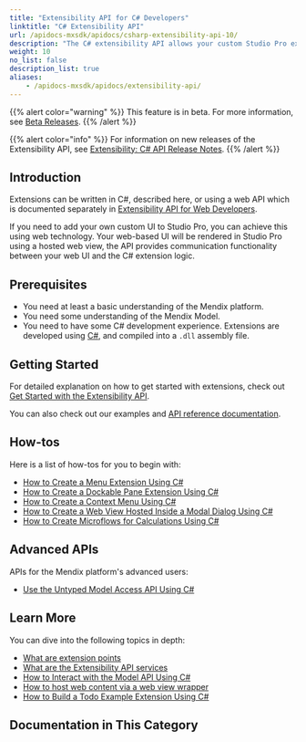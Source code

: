 ```yaml
---
title: "Extensibility API for C# Developers"
linktitle: "C# Extensibility API"
url: /apidocs-mxsdk/apidocs/csharp-extensibility-api-10/
description: "The C# extensibility API allows your custom Studio Pro extensions developed in C# to interact with some internal services of Studio Pro."
weight: 10
no_list: false
description_list: true
aliases:
    - /apidocs-mxsdk/apidocs/extensibility-api/
---
```


{{% alert color="warning" %}}
This feature is in beta. For more information, see [Beta Releases](/releasenotes/beta-features/).
{{% /alert %}}

{{% alert color="info" %}}
For information on new releases of the Extensibility API, see [Extensibility: C# API Release Notes](/releasenotes/studio-pro/csharp-extensibility-api/).
{{% /alert %}}

## Introduction

Extensions can be written in C#, described here, or using a web API which is documented separately in [Extensibility API for Web Developers](/apidocs-mxsdk/apidocs/web-extensibility-api-10/).

If you need to add your own custom UI to Studio Pro, you can achieve this using web technology. Your web-based UI will be rendered in Studio Pro using a hosted web view, the API provides communication functionality between your web UI and the C# extension logic.

## Prerequisites

* You need at least a basic understanding of the Mendix platform.
* You need some understanding of the Mendix Model.
* You need to have some C# development experience. Extensions are developed using [C#](https://docs.microsoft.com/en-us/dotnet/), and compiled into a `.dll` assembly file.

## Getting Started

For detailed explanation on how to get started with extensions, check out [Get Started with the Extensibility API](/apidocs-mxsdk/apidocs/csharp-extensibility-api/get-started/).

You can also check out our examples and [API reference documentation](https://github.com/mendix/ExtensionAPI-Samples).

## How-tos

Here is a list of how-tos for you to begin with:

* [How to Create a Menu Extension Using C#](/apidocs-mxsdk/apidocs/csharp-extensibility-api/create-menu-extension/)
* [How to Create a Dockable Pane Extension Using C#](/apidocs-mxsdk/apidocs/csharp-extensibility-api/create-dockable-pane-extension/)
* [How to Create a Context Menu Using C#](/apidocs-mxsdk/apidocs/csharp-extensibility-api/create-context-menu/)
* [How to Create a Web View Hosted Inside a Modal Dialog Using C#](/apidocs-mxsdk/apidocs/csharp-extensibility-api/create-modal-web-view/)
* [How to Create Microflows for Calculations Using C#](/apidocs-mxsdk/apidocs/csharp-extensibility-api/create-microflows-for-calculations/)

## Advanced APIs

APIs for the Mendix platform's advanced users:

* [Use the Untyped Model Access API Using C#](/apidocs-mxsdk/apidocs/untyped-model-access-api/)

## Learn More

You can dive into the following topics in depth:

* [What are extension points](/apidocs-mxsdk/apidocs/csharp-extensibility-api/extension-points/)
* [What are the Extensibility API services](/apidocs-mxsdk/apidocs/csharp-extensibility-api/services/)
* [How to Interact with the Model API Using C#](/apidocs-mxsdk/apidocs/interact-with-model-api/)
* [How to host web content via a web view wrapper](/apidocs-mxsdk/apidocs/csharp-extensibility-api/web-views/)
* [How to Build a Todo Example Extension Using C#](/apidocs-mxsdk/apidocs/csharp-extensibility-api/build-todo-example-extension/)

## Documentation in This Category
